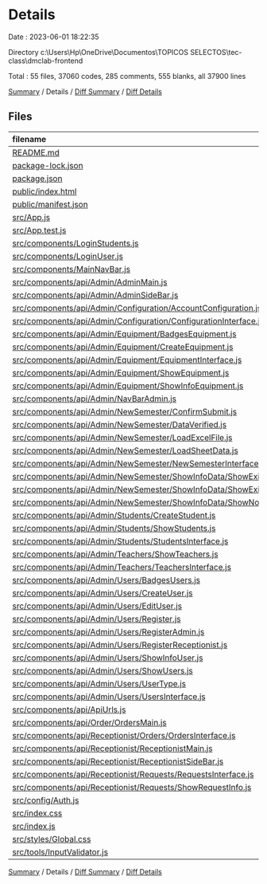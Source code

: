 # Details

Date : 2023-06-01 18:22:35

Directory c:\\Users\\Hp\\OneDrive\\Documentos\\TOPICOS SELECTOS\\tec-class\\dmclab-frontend

Total : 55 files,  37060 codes, 285 comments, 555 blanks, all 37900 lines

[Summary](results.md) / Details / [Diff Summary](diff.md) / [Diff Details](diff-details.md)

## Files
| filename | language | code | comment | blank | total |
| :--- | :--- | ---: | ---: | ---: | ---: |
| [README.md](/README.md) | Markdown | 38 | 0 | 33 | 71 |
| [package-lock.json](/package-lock.json) | JSON | 33,027 | 0 | 1 | 33,028 |
| [package.json](/package.json) | JSON | 51 | 0 | 1 | 52 |
| [public/index.html](/public/index.html) | HTML | 18 | 0 | 3 | 21 |
| [public/manifest.json](/public/manifest.json) | JSON | 25 | 0 | 1 | 26 |
| [src/App.js](/src/App.js) | JavaScript | 18 | 23 | 3 | 44 |
| [src/App.test.js](/src/App.test.js) | JavaScript | 7 | 0 | 2 | 9 |
| [src/components/LoginStudents.js](/src/components/LoginStudents.js) | JavaScript | 94 | 0 | 9 | 103 |
| [src/components/LoginUser.js](/src/components/LoginUser.js) | JavaScript | 116 | 0 | 10 | 126 |
| [src/components/MainNavBar.js](/src/components/MainNavBar.js) | JavaScript | 24 | 0 | 5 | 29 |
| [src/components/api/Admin/AdminMain.js](/src/components/api/Admin/AdminMain.js) | JavaScript | 33 | 20 | 5 | 58 |
| [src/components/api/Admin/AdminSideBar.js](/src/components/api/Admin/AdminSideBar.js) | JavaScript | 70 | 0 | 8 | 78 |
| [src/components/api/Admin/Configuration/AccountConfiguration.js](/src/components/api/Admin/Configuration/AccountConfiguration.js) | JavaScript | 61 | 0 | 8 | 69 |
| [src/components/api/Admin/Configuration/ConfigurationInterface.js](/src/components/api/Admin/Configuration/ConfigurationInterface.js) | JavaScript | 14 | 0 | 3 | 17 |
| [src/components/api/Admin/Equipment/BadgesEquipment.js](/src/components/api/Admin/Equipment/BadgesEquipment.js) | JavaScript | 23 | 0 | 2 | 25 |
| [src/components/api/Admin/Equipment/CreateEquipment.js](/src/components/api/Admin/Equipment/CreateEquipment.js) | JavaScript | 156 | 153 | 25 | 334 |
| [src/components/api/Admin/Equipment/EquipmentInterface.js](/src/components/api/Admin/Equipment/EquipmentInterface.js) | JavaScript | 50 | 1 | 9 | 60 |
| [src/components/api/Admin/Equipment/ShowEquipment.js](/src/components/api/Admin/Equipment/ShowEquipment.js) | JavaScript | 53 | 1 | 8 | 62 |
| [src/components/api/Admin/Equipment/ShowInfoEquipment.js](/src/components/api/Admin/Equipment/ShowInfoEquipment.js) | JavaScript | 171 | 0 | 11 | 182 |
| [src/components/api/Admin/NavBarAdmin.js](/src/components/api/Admin/NavBarAdmin.js) | JavaScript | 17 | 0 | 2 | 19 |
| [src/components/api/Admin/NewSemester/ConfirmSubmit.js](/src/components/api/Admin/NewSemester/ConfirmSubmit.js) | JavaScript | 57 | 0 | 4 | 61 |
| [src/components/api/Admin/NewSemester/DataVerified.js](/src/components/api/Admin/NewSemester/DataVerified.js) | JavaScript | 93 | 0 | 10 | 103 |
| [src/components/api/Admin/NewSemester/LoadExcelFile.js](/src/components/api/Admin/NewSemester/LoadExcelFile.js) | JavaScript | 45 | 0 | 6 | 51 |
| [src/components/api/Admin/NewSemester/LoadSheetData.js](/src/components/api/Admin/NewSemester/LoadSheetData.js) | JavaScript | 422 | 0 | 78 | 500 |
| [src/components/api/Admin/NewSemester/NewSemesterInterface.js](/src/components/api/Admin/NewSemester/NewSemesterInterface.js) | JavaScript | 59 | 0 | 14 | 73 |
| [src/components/api/Admin/NewSemester/ShowInfoData/ShowExistNoChanges.js](/src/components/api/Admin/NewSemester/ShowInfoData/ShowExistNoChanges.js) | JavaScript | 52 | 0 | 8 | 60 |
| [src/components/api/Admin/NewSemester/ShowInfoData/ShowExistWithChange.js](/src/components/api/Admin/NewSemester/ShowInfoData/ShowExistWithChange.js) | JavaScript | 91 | 0 | 9 | 100 |
| [src/components/api/Admin/NewSemester/ShowInfoData/ShowNoExistentData.js](/src/components/api/Admin/NewSemester/ShowInfoData/ShowNoExistentData.js) | JavaScript | 52 | 0 | 8 | 60 |
| [src/components/api/Admin/Students/CreateStudent.js](/src/components/api/Admin/Students/CreateStudent.js) | JavaScript | 172 | 1 | 22 | 195 |
| [src/components/api/Admin/Students/ShowStudents.js](/src/components/api/Admin/Students/ShowStudents.js) | JavaScript | 45 | 1 | 7 | 53 |
| [src/components/api/Admin/Students/StudentsInterface.js](/src/components/api/Admin/Students/StudentsInterface.js) | JavaScript | 65 | 3 | 12 | 80 |
| [src/components/api/Admin/Teachers/ShowTeachers.js](/src/components/api/Admin/Teachers/ShowTeachers.js) | JavaScript | 43 | 1 | 7 | 51 |
| [src/components/api/Admin/Teachers/TeachersInterface.js](/src/components/api/Admin/Teachers/TeachersInterface.js) | JavaScript | 63 | 3 | 12 | 78 |
| [src/components/api/Admin/Users/BadgesUsers.js](/src/components/api/Admin/Users/BadgesUsers.js) | JavaScript | 18 | 0 | 3 | 21 |
| [src/components/api/Admin/Users/CreateUser.js](/src/components/api/Admin/Users/CreateUser.js) | JavaScript | 99 | 63 | 17 | 179 |
| [src/components/api/Admin/Users/EditUser.js](/src/components/api/Admin/Users/EditUser.js) | JavaScript | 127 | 1 | 16 | 144 |
| [src/components/api/Admin/Users/Register.js](/src/components/api/Admin/Users/Register.js) | JavaScript | 17 | 0 | 3 | 20 |
| [src/components/api/Admin/Users/RegisterAdmin.js](/src/components/api/Admin/Users/RegisterAdmin.js) | JavaScript | 155 | 0 | 17 | 172 |
| [src/components/api/Admin/Users/RegisterReceptionist.js](/src/components/api/Admin/Users/RegisterReceptionist.js) | JavaScript | 155 | 0 | 17 | 172 |
| [src/components/api/Admin/Users/ShowInfoUser.js](/src/components/api/Admin/Users/ShowInfoUser.js) | JavaScript | 86 | 0 | 10 | 96 |
| [src/components/api/Admin/Users/ShowUsers.js](/src/components/api/Admin/Users/ShowUsers.js) | JavaScript | 46 | 0 | 6 | 52 |
| [src/components/api/Admin/Users/UserType.js](/src/components/api/Admin/Users/UserType.js) | JavaScript | 129 | 0 | 18 | 147 |
| [src/components/api/Admin/Users/UsersInterface.js](/src/components/api/Admin/Users/UsersInterface.js) | JavaScript | 69 | 3 | 11 | 83 |
| [src/components/api/ApiUrls.js](/src/components/api/ApiUrls.js) | JavaScript | 41 | 10 | 11 | 62 |
| [src/components/api/Order/OrdersMain.js](/src/components/api/Order/OrdersMain.js) | JavaScript | 332 | 0 | 30 | 362 |
| [src/components/api/Receptionist/Orders/OrdersInterface.js](/src/components/api/Receptionist/Orders/OrdersInterface.js) | JavaScript | 130 | 0 | 13 | 143 |
| [src/components/api/Receptionist/ReceptionistMain.js](/src/components/api/Receptionist/ReceptionistMain.js) | JavaScript | 39 | 0 | 3 | 42 |
| [src/components/api/Receptionist/ReceptionistSideBar.js](/src/components/api/Receptionist/ReceptionistSideBar.js) | JavaScript | 37 | 0 | 6 | 43 |
| [src/components/api/Receptionist/Requests/RequestsInterface.js](/src/components/api/Receptionist/Requests/RequestsInterface.js) | JavaScript | 97 | 1 | 11 | 109 |
| [src/components/api/Receptionist/Requests/ShowRequestInfo.js](/src/components/api/Receptionist/Requests/ShowRequestInfo.js) | JavaScript | 78 | 0 | 4 | 82 |
| [src/config/Auth.js](/src/config/Auth.js) | JavaScript | 21 | 0 | 5 | 26 |
| [src/index.css](/src/index.css) | CSS | 12 | 0 | 2 | 14 |
| [src/index.js](/src/index.js) | JavaScript | 10 | 0 | 1 | 11 |
| [src/styles/Global.css](/src/styles/Global.css) | CSS | 13 | 0 | 3 | 16 |
| [src/tools/InputValidator.js](/src/tools/InputValidator.js) | JavaScript | 24 | 0 | 2 | 26 |

[Summary](results.md) / Details / [Diff Summary](diff.md) / [Diff Details](diff-details.md)